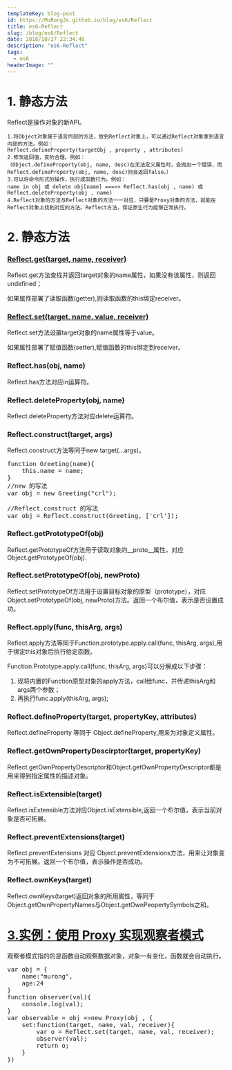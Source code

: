 ```yaml
---
templateKey: blog-post
id: https://MuRongJs.github.io/blog/es6/Reflect
title: es6-Reflect
slug: /blog/es6/Reflect
date: 2018/10/27 22:34:48 
description: "es6-Reflect"
tags:
  - es6
headerImage: ""
---
```

# 1. 静态方法 #
Reflect是操作对象的新API。

	1.将Object对象属于语言内部的方法，放到Reflect对象上，可以通过Reflect对象拿到语言内部的方法。例如：
	Reflect.defineProperty(targetObj , property , attributes)
	2.修改返回值，变的合理。例如：
	（Object.defineProperty(obj, name, desc)在无法定义属性时，会抛出一个错误，而Reflect.defineProperty(obj, name, desc)则会返回false。）
	3.可以将命令形式的操作，执行成函数行为。例如：
	name in obj 或 delete obj[name] ===>> Reflect.has(obj , name) 或 Reflect.deleteProperty(obj , name)
	4.Reflect对象的方法与Reflect对象的方法一一对应，只要是Proxy对象的方法，就能在Reflect对象上找到对应的方法。Reflect方法，保证原生行为能够正常执行。
# 2. 静态方法 #
### [Reflect.get(target, name, receiver)](http://es6.ruanyifeng.com/#docs/reflect#Reflect-gettarget-name-receiver) ###
Reflect.get方法查找并返回target对象的name属性，如果没有该属性，则返回undefined；

如果属性部署了读取函数(getter),则读取函数的this绑定receiver。
### [Reflect.set(target, name, value, receiver)](http://es6.ruanyifeng.com/#docs/reflect#Reflect-settarget-name-value-receiver) ###
Reflect.set方法设置target对象的name属性等于value。

如果属性部署了赋值函数(setter),赋值函数的this绑定到receiver。
### Reflect.has(obj, name) ###
Reflect.has方法对应in运算符。
### Reflect.deleteProperty(obj, name) ###
Reflect.deleteProperty方法对应delete运算符。
### Reflect.construct(target, args) ###
Reflect.construct方法等同于new target(...args)。
<pre>
function Greeting(name){
	this.name = name;
}
//new 的写法
var obj = new Greeting("crl");

//Reflect.construct 的写法
var obj = Reflect.construct(Greeting, ['crl']);
</pre>
### Reflect.getPrototypeOf(obj) ###
Reflect.getPrototypeOf方法用于读取对象的__proto__属性，对应Object.getPrototypeOf(obj).
### Reflect.setPrototypeOf(obj, newProto) ###
Reflect.setPrototypeOf方法用于设置目标对象的原型（prototype），对应Object.setPrototypeOf(obj, newProto)方法。返回一个布尔值，表示是否设置成功。
### Reflect.apply(func, thisArg, args) ###
Reflect.apply方法等同于Function.prototype.apply.call(func, thisArg, args),用于绑定this对象后执行给定函数。

Function.Prototype.apply.call(func, thisArg, args)可以分解成以下步骤：

1. 现将内置的Function原型对象的apply方法，call给func，并传递thisArg和args两个参数；
2. 再执行func.apply(thisArg, args);
### Reflect.defineProperty(target, propertyKey, attributes) ###
Reflect.defineProperty 等同于 Object.defineProperty,用来为对象定义属性。
### Reflect.getOwnPropertyDescirptor(target, propertyKey) ###
Reflect.getOwnPropertyDescriptor和Object.getOwnPropertyDescriptor都是用来得到指定属性的描述对象。
### Reflect.isExtensible(target) ###
Reflect.isExtensible方法对应Object.isExtensible,返回一个布尔值，表示当前对象是否可拓展。
### Reflect.preventExtensions(target) ###
Reflect.preventExtensions 对应 Object.preventExtensions方法，用来让对象变为不可拓展。返回一个布尔值，表示操作是否成功。
### Reflect.ownKeys(target) ###
Reflect.ownKeys(target)返回对象的所用属性，等同于Object.getOwnPropertyNames与Object.getOwnPeopertySymbols之和。
# [3.实例：使用 Proxy 实现观察者模式](http://es6.ruanyifeng.com/#docs/reflect#实例：使用-Proxy-实现观察者模式) #
观察者模式指的的是函数自动观察数据对象，对象一有变化，函数就会自动执行。
<pre>
var obj = {
	name:"murong",
	age:24
}
function observer(val){
	console.log(val);
}
var observable = obj =>new Proxy(obj , {
	set:function(target, name, val, receiver){
		var o = Reflect.set(target, name, val, receiver);
		observer(val);
		return o;
	}
})
</pre>
